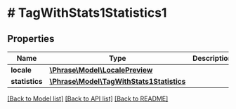 # # TagWithStats1Statistics1

## Properties

Name | Type | Description | Notes
------------ | ------------- | ------------- | -------------
**locale** | [**\Phrase\Model\LocalePreview**](LocalePreview.md) |  | [optional] 
**statistics** | [**\Phrase\Model\TagWithStats1Statistics**](TagWithStats1Statistics.md) |  | [optional] 

[[Back to Model list]](../../README.md#documentation-for-models) [[Back to API list]](../../README.md#documentation-for-api-endpoints) [[Back to README]](../../README.md)


